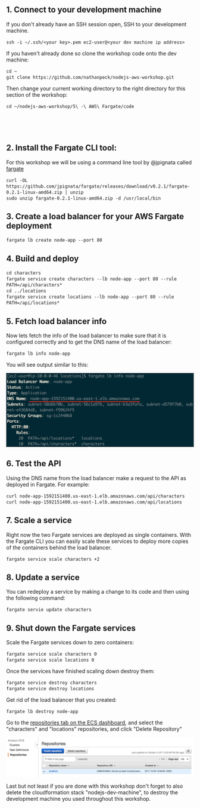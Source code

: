 ## 1. Connect to your development machine

If you don't already have an SSH session open, SSH to your development machine.

```
ssh -i ~/.ssh/<your key>.pem ec2-user@<your dev machine ip address>
```

If you haven't already done so clone the workshop code onto the dev machine:

```
cd ~
git clone https://github.com/nathanpeck/nodejs-aws-workshop.git
```

Then change your current working directory to the right directory for this section of the workshop:

```
cd ~/nodejs-aws-workshop/5\ -\ AWS\ Fargate/code
```

&nbsp;

&nbsp;

## 2. Install the Fargate CLI tool:

For this workshop we will be using a command line tool by @jpignata called [fargate](http://somanymachines.com/fargate/)

```
curl -OL https://github.com/jpignata/fargate/releases/download/v0.2.1/fargate-0.2.1-linux-amd64.zip | unzip
sudo unzip fargate-0.2.1-linux-amd64.zip -d /usr/local/bin
```

## 3. Create a load balancer for your AWS Fargate deployment

```
fargate lb create node-app --port 80
```

## 4. Build and deploy

```
cd characters
fargate service create characters --lb node-app --port 80 --rule PATH=/api/characters*
cd ../locations
fargate service create locations --lb node-app --port 80 --rule PATH=/api/locations*
```

## 5. Fetch load balancer info

Now lets fetch the info of the load balancer to make sure that it is configured correctly and to get the DNS name of the load balancer:

```
fargate lb info node-app
```

You will see output similar to this: 

![cloudformation outputs](images/load-balancer-info.png)

## 6. Test the API

Using the DNS name from the load balancer make a request to the API as deployed in Fargate. For example:

```
curl node-app-1592151400.us-east-1.elb.amazonaws.com/api/characters
curl node-app-1592151400.us-east-1.elb.amazonaws.com/api/locations
```

## 7. Scale a service

Right now the two Fargate services are deployed as single containers. With the Fargate CLI you can easily scale these services to deploy more copies of the containers behind the load balancer.

```
fargate service scale characters +2
```

## 8. Update a service

You can redeploy a service by making a change to its code and then using the following command:

```
fargate servie update characters
```

## 9. Shut down the Fargate services

Scale the Fargate services down to zero containers:

```
fargate service scale characters 0
fargate service scale locations 0
```

Once the services have finished scaling down destroy them:

```
fargate service destroy characters
fargate service destroy locations
```

Get rid of the load balancer that you created:

```
fargate lb destroy node-app
```

Go to the [repositories tab on the ECS dashboard](https://us-east-1.console.aws.amazon.com/ecs/home?region=us-east-1#/repositories), and select the "characters" and "locations" repositories, and click "Delete Repository"

![cloudformation outputs](images/delete-repository.png)

Last but not least if you are done with this workshop don't forget to also delete the cloudformation stack "nodejs-dev-machine", to destroy the development machine you used throughout this workshop.
